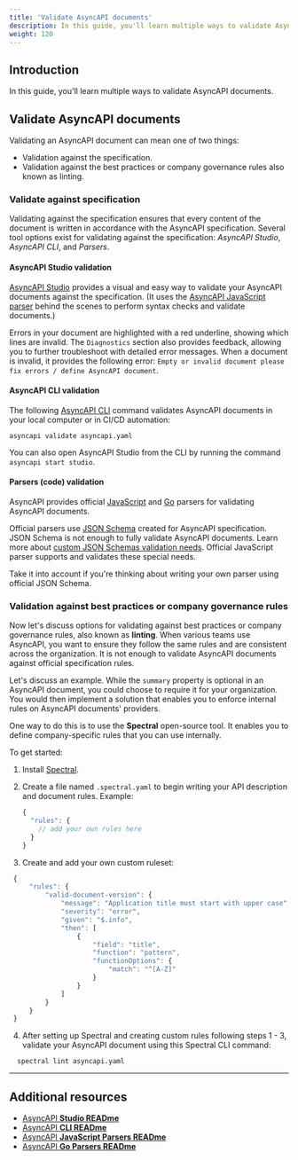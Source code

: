 ```yaml
---
title: 'Validate AsyncAPI documents'
description: In this guide, you'll learn multiple ways to validate AsyncAPI documents.
weight: 120
---
```


## Introduction

In this guide, you'll learn multiple ways to validate AsyncAPI documents.

## Validate AsyncAPI documents

Validating an AsyncAPI document can mean one of two things:

- Validation against the specification.
- Validation against the best practices or company governance rules also known as linting.

### Validate against specification

Validating against the specification ensures that every content of the document is written in accordance with the AsyncAPI specification. Several tool options exist for validating against the specification: _AsyncAPI Studio_, _AsyncAPI CLI_, and _Parsers_.

#### AsyncAPI Studio validation

[AsyncAPI Studio](https://studio.asyncapi.com/) provides a visual and easy way to validate your AsyncAPI documents against the specification. (It uses the [AsyncAPI JavaScript parser](https://github.com/asyncapi/parser-js) behind the scenes to perform syntax checks and validate documents.)

Errors in your document are highlighted with a red underline, showing which lines are invalid. The `Diagnostics` section also provides feedback, allowing you to further troubleshoot with detailed error messages. When a document is invalid, it provides the following error: `Empty or invalid document please fix errors / define AsyncAPI document`.

#### AsyncAPI CLI validation

The following [AsyncAPI CLI](https://github.com/asyncapi/cli#installation) command validates AsyncAPI documents in your local computer or in CI/CD automation:

```
asyncapi validate asyncapi.yaml
```

<Remember>

You can also open AsyncAPI Studio from the CLI by running the command `asyncapi start studio`.

</Remember>

#### Parsers (code) validation

AsyncAPI provides official [JavaScript](https://github.com/asyncapi/parser-js) and [Go](https://github.com/asyncapi/parser-go) parsers for validating AsyncAPI documents.

<Remember>
Official parsers use <a href='https://github.com/asyncapi/spec-json-schemas/'>JSON Schema</a> created for AsyncAPI specification. JSON Schema is not enough to fully validate AsyncAPI documents. Learn more about <a href='https://github.com/asyncapi/spec-json-schemas#custom-validation-needs'>custom JSON Schemas validation needs</a>. Official JavaScript parser supports and validates these special needs.

Take it into account if you're thinking about writing your own parser using official JSON Schema.
</Remember>

### Validation against best practices or company governance rules

Now let's discuss options for validating against best practices or company governance rules, also known as **linting**. When various teams use AsyncAPI, you want to ensure they follow the same rules and are consistent across the organization. It is not enough to validate AsyncAPI documents against official specification rules.

<Remember>

Let's discuss an example. While the `summary` property is optional in an AsyncAPI document, you could choose to require it for your organization. You would then implement a solution that enables you to enforce internal rules on AsyncAPI documents' providers.

</Remember>

One way to do this is to use the **Spectral** open-source tool. It enables you to define company-specific rules that you can use internally.

To get started:

1. Install [Spectral](https://meta.stoplight.io/docs/spectral/b8391e051b7d8-installation).
2. Create a file named `.spectral.yaml` to begin writing your API description and document rules.
   Example:

   ```js
   {
     "rules": {
       // add your own rules here
     }
   }
   ```

3. Create and add your own custom ruleset:

```js
 {
     "rules": {
         "valid-document-version": {
             "message": "Application title must start with upper case",
             "severity": "error",
             "given": "$.info",
             "then": [
                 {
                     "field": "title",
                     "function": "pattern",
                     "functionOptions": {
                         "match": "^[A-Z]"
                     }
                 }
             ]
         }
     }
 }
```

4. After setting up Spectral and creating custom rules following steps 1 - 3, validate your AsyncAPI document using this Spectral CLI command:

```
  spectral lint asyncapi.yaml
```

---

## Additional resources

- [AsyncAPI **Studio READme**](https://github.com/asyncapi/studio#readme)
- [AsyncAPI **CLI READme**](https://github.com/asyncapi/cli#readme)
- [AsyncAPI **JavaScript Parsers READme**](https://github.com/asyncapi/parser-js#readme)
- [AsyncAPI **Go Parsers READme**](https://github.com/asyncapi/parser-go#readme)
